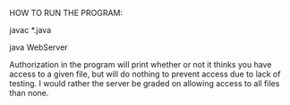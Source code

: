 HOW TO RUN THE PROGRAM:

javac *.java

java WebServer

Authorization in the program will print whether or not it thinks you have access to a given file,
but will do nothing to prevent access due to lack of testing. I would rather the server be graded on 
allowing access to all files than none.
